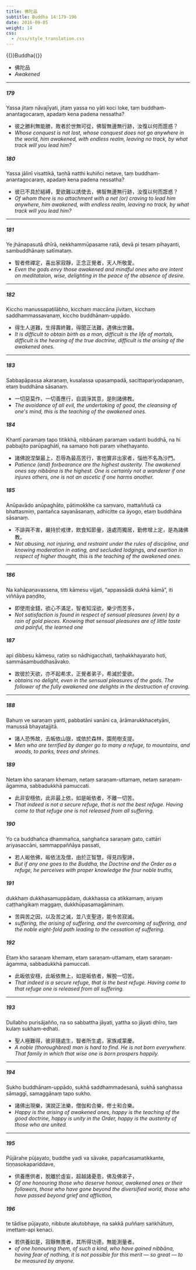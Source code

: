 ```yaml
---
title: 佛陀品
subtitle: Buddha 14:179-196
date: 2016-09-05
weight: 14
css:
  - /css/style_translation.css
---
```


{{<subtitle>}}Buddha{{</subtitle>}}

- 佛陀品
- *Awakened*

---

##### 179

Yassa jitaṃ nāvajīyati, jitaṃ yassa no yāti koci loke, taṃ buddham-anantagocaraṃ, apadaṃ kena padena nessatha?

- 彼之勝利無能勝，敗者於世無可從，佛智無邊無行跡，汝復以何而誑惑？
- *Whose conquest is not lost, whose conquest does not go anywhere in the world, him awakened, with endless realm, leaving no track, by what track will you lead him?*

##### 180

Yassa jālinī visattikā, taṇhā natthi kuhiñci netave, taṃ buddham-anantagocaraṃ, apadaṃ kena padena nessatha?

- 彼已不具於結縛，愛欲難以誘使去，佛智無邊無行跡，汝復以何而誑惑？
- *Of whom there is no attachment with a net (or) craving to lead him anywhere, him awakened, with endless realm, leaving no track, by what track will you lead him?*

---

##### 181

Ye jhānapasutā dhīrā, nekkhammūpasame ratā, devā pi tesaṃ pihayanti, sambuddhānaṃ satīmataṃ.

- 智者修禪定，喜出家寂靜，正念正覺者，天人所敬愛。
- *Even the gods envy those awakened and mindful ones who are intent on meditataion, wise, delighting in the peace of the absence of desire.*

---

##### 182

Kiccho manussapaṭilābho, kicchaṃ maccāna jīvitaṃ, kicchaṃ saddhammassavanaṃ, kiccho buddhānam-uppādo.

- 得生人道難，生得壽終難，得聞正法難，遇佛出世難。
- *It is difficult to obtain birth as a man, difficult is the life of mortals, difficult is the hearing of the true doctrine, difficult is the arising of the awakened ones.*

---

##### 183

Sabbapāpassa akaraṇaṃ, kusalassa upasampadā, sacittapariyodapanaṃ, etaṃ buddhāna sāsanaṃ.

- 一切惡莫作，一切善應行，自調淨其意，是則諸佛教。
- *The avoidance of all evil, the undertaking of good, the cleansing of one's mind, this is the teaching of the awakened ones.*

##### 184

Khantī paramaṃ tapo titikkhā, nibbānaṃ paramaṃ vadanti buddhā, na hi pabbajito parūpaghātī, na samaṇo hoti paraṃ viheṭhayanto.

- 諸佛說涅槃最上，忍辱為最高苦行，害他實非出家者，惱他不名為沙門。
- *Patience (and) forbearance are the highest austerity. The awakened ones say nibbāna is the highest. One is certainly not a wanderer if one injures others, one is not an ascetic if one harms another.*

##### 185

Anūpavādo anūpaghāto, pātimokkhe ca saṃvaro, mattaññutā ca bhattasmiṃ, pantañca sayanāsanaṃ, adhicitte ca āyogo, etaṃ buddhāna sāsanaṃ.

- 不誹與不害，嚴持於戒律，飲食知節量，遠處而獨居，勤修增上定，是為諸佛教。
- *Not abusing, not injuring, and restraint under the rules of discipline, and knowing moderation in eating, and secluded lodgings, and exertion in respect of higher thought, this is the teaching of the awakened ones.*

---

##### 186

Na kahāpaṇavassena, titti kāmesu vijjati, “appassādā dukhā kāmā”, iti viññāya paṇḍito,

- 即使雨金錢，欲心不滿足，智者知淫欲，樂少而苦多，
- *Not satisfaction is found in respect of sensual pleasures (even) by a rain of gold pieces. Knowing that sensual pleasures are of little taste and painful, the learned one*

##### 187

api dibbesu kāmesu, ratiṃ so nādhigacchati, taṇhakkhayarato hoti, sammāsambuddhasāvako.

- 故彼於天欲，亦不起希求，正覺者弟子，希滅於愛欲。
- *obtains no delight, even in the sensual pleasures of the gods. The follower of the fully awakened one delights in the destruction of craving.*

---

##### 188

Bahuṃ ve saraṇaṃ yanti, pabbatāni vanāni ca, ārāmarukkhacetyāni, manussā bhayatajjitā.

- 諸人恐怖故，去皈依山嶽，或依於森林，園苑樹支提。
- *Men who are terrified by danger go to many a refuge, to mountains, and woods, to parks, trees and shrines.*

##### 189

Netaṃ kho saraṇaṃ khemaṃ, netaṃ saraṇam-uttamaṃ, netaṃ saraṇam-āgamma, sabbadukkhā pamuccati.

- 此非安穩依，此非最上依，如是皈依者，不離一切苦。
- *That indeed is not a secure refuge, that is not the best refuge. Having come to that refuge one is not released from all suffering.*

##### 190

Yo ca buddhañca dhammañca, saṅghañca saraṇaṃ gato, cattāri ariyasaccāni, sammappaññāya passati,

- 若人皈依佛，皈依法及僧，由於正智慧，得見四聖諦，
- *But if any one goes to the Buddha, the Doctrine and the Order as a refuge, he perceives with proper knowledge the four noble truths,*

##### 191

dukkhaṃ dukkhasamuppādaṃ, dukkhassa ca atikkamaṃ, ariyaṃ caṭṭhaṅgikaṃ maggaṃ, dukkhūpasamagāminaṃ.

- 苦與苦之因，以及苦之滅，並八支聖道，能令苦寂滅。
- *suffering, the arising of suffering, and the overcoming of suffering, and the noble eight-fold path leading to the cessation of suffering.*

##### 192

Etaṃ kho saraṇaṃ khemaṃ, etaṃ saraṇam-uttamaṃ, etaṃ saraṇam-āgamma, sabbadukkhā pamuccati.

- 此皈依安穩，此皈依無上，如是皈依者，解脫一切苦。
- *That indeed is a secure refuge, that is the best refuge. Having come to that refuge one is released from all suffering.*

---

##### 193

Dullabho purisājañño, na so sabbattha jāyati, yattha so jāyati dhīro, taṃ kulaṃ sukham-edhati.

- 聖人極難得，彼非隨處生，智者所生處，家族咸蒙慶。
- *A noble (thoroughbred) man is hard to find. He is not born everywhere. That family in which that wise one is born prospers happily.*

---

##### 194

Sukho buddhānam-uppādo, sukhā saddhammadesanā, sukhā saṅghassa sāmaggī, samaggānaṃ tapo sukho.

- 諸佛出現樂，演說正法樂，僧伽和合樂，修士和合樂。
- *Happy is the arising of awakened ones, happy is the teaching of the good doctrine, happy is unity in the Order, happy is the austerity of those who are united.*

---

##### 195

Pūjārahe pūjayato, buddhe yadi va sāvake, papañcasamatikkante, tiṇṇasokapariddave,

- 供養應供者，脫離於虛妄，超越諸憂患，佛及佛弟子，
- *Of one honouring those who deserve honour, awakened ones or their followers, those who have gone beyond the diversified world, those who have passed beyond grief and affliction,*

##### 196

te tādise pūjayato, nibbute akutobhaye, na sakkā puññaṃ saṅkhātuṃ, imettam-api kenaci.

- 若供養如是，寂靜無畏者，其所得功德，無能測量者。
- *of one honouring them, of such a kind, who have gained nibbāna, having fear of nothing, it is not possible for this merit — so great — to be measured by anyone.*